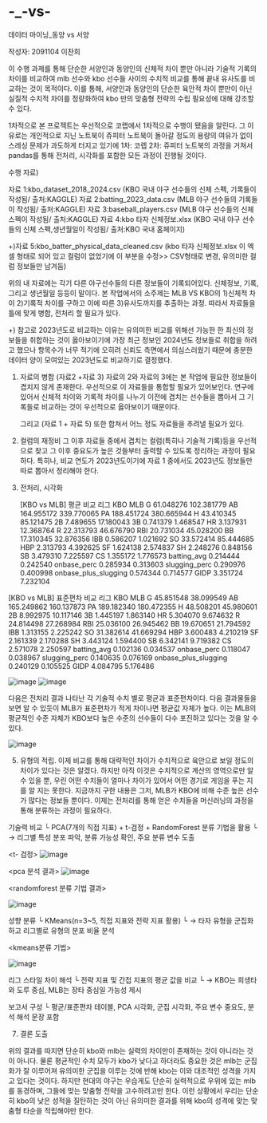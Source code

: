 # -_-vs-

데이터 마이닝_동양 vs 서양

작성자: 2091104 이찬희 

이 수행 과제를 통해 단순한 서양인과 동양인의 신체적 차이 뿐만 아니라 기술적 기록의 차이를 비교하여 mlb 선수와 kbo 선수들 사이의 수치적 비교를 통해 끝내 유사도를 비교하는 것이 목적이다.
이를 통해, 서양인과 동양인의 단순한 육안적 차이 뿐만이 아닌 실질적 수치적 차이를 정량화하여 kbo 만의 맞춤형 전략의 수립 필요성에 대해 강조할 수 있다.


1차적으로 본 프로젝트는 우선적으로 코랩에서 1차적으로 수행이 됐음을 알린다.
그 이유로는 개인적으로 지닌 노트북이 쥬피터 노트북이 돌아갈 정도의 용량의 여유가 없이 스레싱 문제가 과도하게 터지고 있기에 1차: 코렙 2차: 쥬피터 노트북의 과정을 거쳐서 pandas를 통해 전처리, 시각화를 포함한 모든 과정이 진행될 것이다. 

 수행 자료)

 자료 1:kbo_dataset_2018_2024.csv (KBO 국내 야구 선수들의 신체 스펙, 기록들이 작성됨/ 출처:KAGGLE)
 자료 2:batting_2023_data.csv     (MLB 야구 선수들의 기록들이 작성됨/ 출처:KAGGLE)
 자료 3:baseball_players.csv      (MLB 야구 선수들의 신체 스펙이 작성됨/ 출처:KAGGLE)
 자료 4:kbo 타자 신체정보.xlsx     (KBO 국내 야구 선수들의 신체 스펙,생년월일이 작성됨/ 출처:KBO 국내 홈페이지)  
 
+)자료 5:kbo_batter_physical_data_cleaned.csv  (kbo 타자 신체정보.xlsx 이 엑셀 형태로 되어 있고 컬럼이 없었기에 이 부분을 수정>> CSV형태로 변경, 유의미한 컬럼 정보들만 남겨둠)

 위의 내 자료에는 각기 다른 야구선수들의 다른 정보들이 기록되어있다.  신체정보, 기록, 그리고 생년월일 등등이 말이다.
 본 작업에서의 소주제는 MLB VS KBO의 1)신체적 차이 2)기록적 차이를 구하고 이에 따른 3)유사도까지를 추출하는 과정.
 따라서 자료들을 틀에 맞게 병합, 전처리 할 필요가 있다.

 +) 참고로 2023년도로 비교하는 이유는 유의미한 비교를 위해선 가능한 한 최신의 정보들을 취합하는 것이 옳아보이기에 가장 최근 정보인 2024년도 정보들로 취합을 하려고 했으나 항목수가 너무 적기에 오히려 신뢰도 측면에서 의심스러웠기 때문에
    충분한 데이터 양이 모여있는 2023년도로 비교하기로 결정했다.


 1. 자료의 병합 (자료2 +자료 3)
    자료의 2와 자료의 3에는 본 작업에 필요한 정보들이 겹치지 않게 존재한다. 우선적으로 이 자료들을 통합할 필요가 있어보인다.
    연구에 있어서 신체적 차이와 기록적 차이를 나누기 이전에 겹치는 선수들을 뽑아서 그 기록들로 비교하는 것이 우선적으로 옳아보이기 때문이다.

    그리고 (자료 1 + 자료 5) 또한 합쳐서 어느 정도 자료들을 추려낼 필요가 있다.

2. 컬럼의 재정비
    그 이후 자료들 중에서 겹치는 컬럼(특히나 기술적 기록)등을 우선적으로 찾고 그 이후 중요도가 높은 것들부터 출력할 수 있도록 정리하는 과정이 필요하다.
    특히나, 비교 연도가 2023년도이기에 자료 1 중에서도 2023년도 정보들만 따로 뽑아서 정리해야 한다.

4. 전처리, 시각화

   [KBO vs MLB] 평균 비교
리그	KBO	MLB
G	61.048276	102.381779
AB	164.955172	339.770065
PA	188.451724	380.665944
H	43.410345	85.121475
2B	7.489655	17.180043
3B	0.741379	1.468547
HR	3.137931	12.368764
R	22.313793	46.676790
RBI	20.731034	45.028200
BB	17.310345	32.876356
IBB	0.586207	1.021692
SO	33.572414	85.444685
HBP	2.313793	4.392625
SF	1.624138	2.574837
SH	2.248276	0.848156
SB	3.479310	7.225597
CS	1.355172	1.776573
batting_avg	0.214444	0.242540
onbase_perc	0.285934	0.313603
slugging_perc	0.290976	0.400998
onbase_plus_slugging	0.574344	0.714577
GIDP	3.351724	7.232104


 [KBO vs MLB] 표준편차 비교
리그	KBO	MLB
G	45.851548	38.099549
AB	165.249862	160.137873
PA	189.182340	180.472355
H	48.508201	45.980601
2B	8.992975	10.117146
3B	1.445197	1.863140
HR	5.304070	9.674632
R	24.814498	27.268984
RBI	25.036100	26.945462
BB	19.670651	21.794592
IBB	1.313155	2.225242
SO	31.382614	41.669294
HBP	3.600483	4.210219
SF	2.161339	2.170288
SH	3.443124	1.594400
SB	6.342141	9.719382
CS	2.571078	2.250597
batting_avg	0.102136	0.034537
onbase_perc	0.118047	0.038967
slugging_perc	0.140635	0.076169
onbase_plus_slugging	0.240129	0.105525
GIDP	4.084795	5.176486

![image](https://github.com/user-attachments/assets/8f1a46fb-6f04-4cca-b0c0-d4f93b687371)
![image](https://github.com/user-attachments/assets/8697c28c-6733-4e84-a3ee-fcde254aaa5a)




다음은 전처리 결과 나타난 각 기술적 수치 별로 평균과 표준편차이다. 다음 결과물들을 보면 알 수 있듯이 MLB가 표준편차가 적게 차이나면 평균값 자체가 높다. 이는 MLB의 평균적인 수준 자체가 KBO보다 높은 수준의 선수들이 다수 포진하고 있다는 것을 알 수 있다.

![image](https://github.com/user-attachments/assets/198d804c-7be5-4e9f-a023-7447c7cfb227)

5. 유형의 적립.
   이제 비교를 통해 대략적인 차이가 수치적으로 육안으로 보일 정도의 차이가 있다는 것은 알겠다.
   하지만 아직 이것은 수치적으로 계산의 영역으로만 알 수 있을 뿐, 우린 어떤 수치들이 얼마나 차이가 있어서 어떤 경기로 게임을 푸는 지를 알 지는 못한다.
   지금까지 구한 내용은 그저, MLB가 KBO에 비해 수준 높은 선수가 많다는 정보들 뿐이다.
   이제는 전처리를 통해 얻은 수치들을 머신러닝의 과정을 통해 분류하는 과정이 필요하다.


기술력 비교
└ PCA(7개의 직접 지표) + t-검정 + RandomForest 분류 기법을 활용
└ → 리그별 특성 분포 파악, 분류 가능성 확인, 주요 분류 변수 도출

<t- 검정>
![image](https://github.com/user-attachments/assets/c685027e-126f-48ca-8aa7-e5f927e40d3b)


<pca 분석 결과>
![image](https://github.com/user-attachments/assets/3069cbea-beb0-47ae-8de0-2b85a3cbb871)

<randomforest 분류 기법 결과>

![image](https://github.com/user-attachments/assets/7ed30ddf-e105-46e7-bd15-0150e21cb003)





성향 분류
└ KMeans(n=3~5, 직접 지표와 전략 지표 활용)
└ → 타자 유형을 군집화하고 리그별로 유형의 분포 비율 분석

<kmeans분류 기법>

![image](https://github.com/user-attachments/assets/f434e160-e4fc-464f-8d26-d789bb7b3015)


리그 스타일 차이 해석
└ 전략 지표 및 간접 지표의 평균 값을 비교
└ → KBO는 희생타와 도루 중심, MLB는 장타 중심일 가능성 제시

보고서 구성
└ 평균/표준편차 테이블, PCA 시각화, 군집 시각화, 주요 변수 중요도, 분석 해석 문장 포함



7. 결론 도출

위의 결과를 따지면 단순히 kbo와 mlb는 실력의 차이만이 존재하는 것이 아니라는 것이 아니다. 물론 평균적인 수치 모두가 kbo가 낮다고 하더라도 중요한 것은 mlb는 군집화가 잘 이루어져 유의미한 군집을 이루는 것에 반해 kbo는 이와 대조적인 성격을 가지고 있다는 것이다.
하지만 현대의 야구는 우습게도 단순히 실력적으로 우위에 있는 mlb를 동경하며, 그들에 맞는 맞춤형 전략을 고수하려고만 한다.
이런 상황에서 우리는 단순히 kbo의 낮은 성적을 질탄하는 것이 아닌 유의미한 결과를 위해 kbo의 성격에 맞는 맞춤형 타순을 적립해야만 한다.
